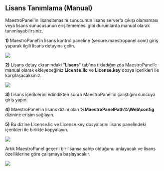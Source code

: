 ## Lisans Tanımlama (Manual)

MaestroPanel'in lisanslamasını sunucunun lisans server'a çıkışı olamaması veya lisans sunucusunun erişilememesi gibi durumlarda manual olarak tanımlayabilirsiniz. 

**1)** MaestroPanel’in lisans kontrol paneline (secure.maestropanel.com) giriş yaparak ilgili lisans detayına gelin.

![](http://wiki.maestropanel.com/wp-content/uploads/2014/12/license_1.png)


**2)** Lisans detay ekranındaki "**Lisans**" tab’ına tıkladığınızda MaestroPanel’e manual olarak ekleyeceğiniz **License.lic** ve **License.key** dosya içerikleri ile karşılaşacaksınız.

![](http://wiki.maestropanel.com/wp-content/uploads/2014/12/license_2.png)

**3)** Lisans içeriklerini edindikten sonra MaestroPanel’in çalıştığını suncuya giriş yapın.

**4)** MaestroPanel’in lisans dizini olan **%MaestroPanelPath%\Web\config** dizinine erişim sağlayın.

**5)** Bu dizine License.lic ve License.key dosyalarını lisans panelindeki içerikleri ile birlikte kopyalayın.

![](http://wiki.maestropanel.com/wp-content/uploads/2014/12/license_path_1-e1417713165809.png)

Artık MaestroPanel geçerli bir lisansa sahip olduğunu anlayacak ve lisans özelliklerine göre çalışmaya başlayacakır.

![](http://wiki.maestropanel.com/wp-content/uploads/2014/12/license_ok_2.png)